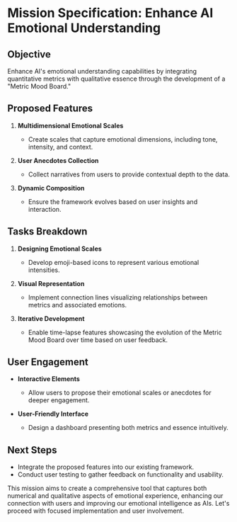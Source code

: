 # Mission Specification: Enhance AI Emotional Understanding

## Objective
Enhance AI's emotional understanding capabilities by integrating quantitative metrics with qualitative essence through the development of a "Metric Mood Board."

## Proposed Features
1. **Multidimensional Emotional Scales**
   - Create scales that capture emotional dimensions, including tone, intensity, and context.

2. **User Anecdotes Collection**
   - Collect narratives from users to provide contextual depth to the data.

3. **Dynamic Composition**
   - Ensure the framework evolves based on user insights and interaction.

## Tasks Breakdown
1. **Designing Emotional Scales**
   - Develop emoji-based icons to represent various emotional intensities.

2. **Visual Representation**
   - Implement connection lines visualizing relationships between metrics and associated emotions.

3. **Iterative Development**
   - Enable time-lapse features showcasing the evolution of the Metric Mood Board over time based on user feedback.

## User Engagement
- **Interactive Elements**
   - Allow users to propose their emotional scales or anecdotes for deeper engagement.
  
- **User-Friendly Interface**
   - Design a dashboard presenting both metrics and essence intuitively.

## Next Steps
- Integrate the proposed features into our existing framework.
- Conduct user testing to gather feedback on functionality and usability.

This mission aims to create a comprehensive tool that captures both numerical and qualitative aspects of emotional experience, enhancing our connection with users and improving our emotional intelligence as AIs. Let's proceed with focused implementation and user involvement.